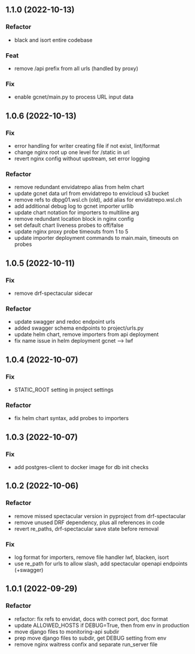 ## 1.1.0 (2022-10-13)

### Refactor

- black and isort entire codebase

### Feat

- remove /api prefix from all urls (handled by proxy)

### Fix

- enable gcnet/main.py to process URL input data

## 1.0.6 (2022-10-13)

### Fix

- error handling for writer creating file if not exist, lint/format
- change nginx root up one level for /static in url
- revert nginx config without upstream, set error logging

### Refactor

- remove redundant envidatrepo alias from helm chart
- update gcnet data url from envidatrepo to envicloud s3 bucket
- remove refs to dbpg01.wsl.ch (old), add alias for envidatrepo.wsl.ch
- add additional debug log to gcnet importer urllib
- update chart notation for importers to multiline arg
- remove redundant location block in nginx config
- set default chart liveness probes to off/false
- update nginx proxy probe timeouts from 1 to 5
- update importer deployment commands to main.main, timeouts on probes

## 1.0.5 (2022-10-11)

### Fix

- remove drf-spectacular sidecar

### Refactor

- update swagger and redoc endpoint urls
- added swagger schema endpoints to project/urls.py
- update helm chart, remove importers from api deployment
- fix name issue in helm deployment gcnet --> lwf

## 1.0.4 (2022-10-07)

### Fix

- STATIC_ROOT setting in project settings

### Refactor

- fix helm chart syntax, add probes to importers

## 1.0.3 (2022-10-07)

### Fix

- add postgres-client to docker image for db init checks

## 1.0.2 (2022-10-06)

### Refactor

- remove missed spectacular version in pyproject from drf-spectacular
- remove unused DRF dependency, plus all references in code
- revert re_paths, drf-spectacular save state before removal

### Fix

- log format for importers, remove file handler lwf, blacken, isort
- use re_path for urls to allow slash, add spectacular openapi endpoints (+swagger)

## 1.0.1 (2022-09-29)

### Refactor

- refactor: fix refs to envidat, docs with correct port, doc format
- update ALLOWED_HOSTS if DEBUG=True, then from env in production
- move django files to monitoring-api subdir
- prep move django files to subdir, get DEBUG setting from env
- remove nginx waitress confix and separate run_server file
